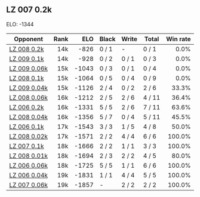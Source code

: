 ## LZ 007 0.2k ##

ELO: -1344

Opponent | Rank | ELO | Black | Write | Total | Win rate
---------|-----:|----:|-------|-------|-------|-------:
[LZ 008 0.2k](LZ%20008%200.2k.md) | 14k | -826 | 0 / 1 | - | 0 / 1 | 0.0%
[LZ 009 0.1k](LZ%20009%200.1k.md) | 14k | -928 | 0 / 2 | 0 / 1 | 0 / 3 | 0.0%
[LZ 009 0.06k](LZ%20009%200.06k.md) | 15k | -1043 | 0 / 3 | 0 / 1 | 0 / 4 | 0.0%
[LZ 008 0.1k](LZ%20008%200.1k.md) | 15k | -1064 | 0 / 5 | 0 / 4 | 0 / 9 | 0.0%
[LZ 009 0.04k](LZ%20009%200.04k.md) | 15k | -1126 | 2 / 4 | 0 / 2 | 2 / 6 | 33.3%
[LZ 008 0.06k](LZ%20008%200.06k.md) | 16k | -1212 | 2 / 5 | 2 / 6 | 4 / 11 | 36.4%
[LZ 006 0.2k](LZ%20006%200.2k.md) | 16k | -1331 | 5 / 5 | 2 / 6 | 7 / 11 | 63.6%
[LZ 008 0.04k](LZ%20008%200.04k.md) | 16k | -1356 | 5 / 7 | 0 / 4 | 5 / 11 | 45.5%
[LZ 006 0.1k](LZ%20006%200.1k.md) | 17k | -1543 | 3 / 3 | 1 / 5 | 4 / 8 | 50.0%
[LZ 008 0.02k](LZ%20008%200.02k.md) | 17k | -1571 | 2 / 2 | 4 / 4 | 6 / 6 | 100.0%
[LZ 007 0.1k](LZ%20007%200.1k.md) | 18k | -1666 | 2 / 2 | 1 / 1 | 3 / 3 | 100.0%
[LZ 008 0.01k](LZ%20008%200.01k.md) | 18k | -1694 | 2 / 3 | 2 / 2 | 4 / 5 | 80.0%
[LZ 006 0.06k](LZ%20006%200.06k.md) | 18k | -1725 | 5 / 5 | 1 / 1 | 6 / 6 | 100.0%
[LZ 006 0.04k](LZ%20006%200.04k.md) | 19k | -1831 | 1 / 1 | 4 / 4 | 5 / 5 | 100.0%
[LZ 007 0.06k](LZ%20007%200.06k.md) | 19k | -1857 | - | 2 / 2 | 2 / 2 | 100.0%
